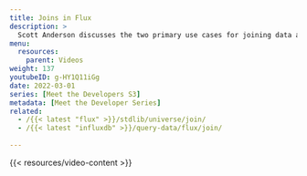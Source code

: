 ```yaml
---
title: Joins in Flux
description: >
  Scott Anderson discusses the two primary use cases for joining data and how joins work in InfluxDB.
menu:
  resources:
    parent: Videos
weight: 137
youtubeID: g-HY1Q11iGg
date: 2022-03-01
series: [Meet the Developers S3]
metadata: [Meet the Developer Series]
related: 
  - /{{< latest "flux" >}}/stdlib/universe/join/
  - /{{< latest "influxdb" >}}/query-data/flux/join/
 
---
```


{{< resources/video-content >}}

